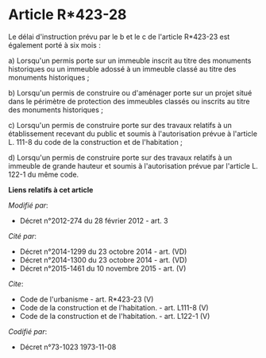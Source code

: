 # Article R*423-28

Le délai d'instruction prévu par le b et le c de l'article R*423-23 est également porté à six mois : 

a) Lorsqu'un permis porte sur un immeuble inscrit au titre des monuments historiques ou un immeuble adossé à un immeuble
classé au titre des monuments historiques ; 

b) Lorsqu'un permis de construire ou d'aménager porte sur un projet situé dans le périmètre de protection des immeubles
classés ou inscrits au titre des monuments historiques ; 

c) Lorsqu'un permis de construire porte sur des travaux relatifs à un établissement recevant du public et soumis à
l'autorisation prévue à l'article L. 111-8 du code de la construction et de l'habitation ; 

d) Lorsqu'un permis de construire porte sur des travaux relatifs à un immeuble de grande hauteur et soumis à l'autorisation
prévue par l'article L. 122-1 du même code.

**Liens relatifs à cet article**

_Modifié par_:

  - Décret n°2012-274 du 28 février 2012 - art. 3

_Cité par_:

  - Décret n°2014-1299 du 23 octobre 2014 - art. (VD)
  - Décret n°2014-1300 du 23 octobre 2014 - art. (VD)
  - Décret n°2015-1461 du 10 novembre 2015 - art. (V)

_Cite_:

  - Code de l'urbanisme - art. R*423-23 (V)
  - Code de la construction et de l'habitation. - art. L111-8 (V)
  - Code de la construction et de l'habitation. - art. L122-1 (V)

_Codifié par_:

  - Décret n°73-1023 1973-11-08
